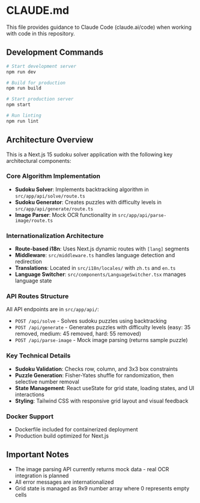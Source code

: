 # CLAUDE.md

This file provides guidance to Claude Code (claude.ai/code) when working with code in this repository.

## Development Commands

```bash
# Start development server
npm run dev

# Build for production
npm run build

# Start production server
npm start

# Run linting
npm run lint
```

## Architecture Overview

This is a Next.js 15 sudoku solver application with the following key architectural components:

### Core Algorithm Implementation
- **Sudoku Solver**: Implements backtracking algorithm in `src/app/api/solve/route.ts`
- **Sudoku Generator**: Creates puzzles with difficulty levels in `src/app/api/generate/route.ts`
- **Image Parser**: Mock OCR functionality in `src/app/api/parse-image/route.ts`

### Internationalization Architecture
- **Route-based i18n**: Uses Next.js dynamic routes with `[lang]` segments
- **Middleware**: `src/middleware.ts` handles language detection and redirection
- **Translations**: Located in `src/i18n/locales/` with `zh.ts` and `en.ts`
- **Language Switcher**: `src/components/LanguageSwitcher.tsx` manages language state

### API Routes Structure
All API endpoints are in `src/app/api/`:
- `POST /api/solve` - Solves sudoku puzzles using backtracking
- `POST /api/generate` - Generates puzzles with difficulty levels (easy: 35 removed, medium: 45 removed, hard: 55 removed)
- `POST /api/parse-image` - Mock image parsing (returns sample puzzle)

### Key Technical Details
- **Sudoku Validation**: Checks row, column, and 3x3 box constraints
- **Puzzle Generation**: Fisher-Yates shuffle for randomization, then selective number removal
- **State Management**: React useState for grid state, loading states, and UI interactions
- **Styling**: Tailwind CSS with responsive grid layout and visual feedback

### Docker Support
- Dockerfile included for containerized deployment
- Production build optimized for Next.js

## Important Notes
- The image parsing API currently returns mock data - real OCR integration is planned
- All error messages are internationalized
- Grid state is managed as 9x9 number array where 0 represents empty cells